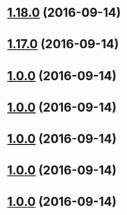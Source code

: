 <a name="1.18.0"></a>
# [1.18.0](https://github.com/ajdruff/test1/compare/v1.17.0...v1.18.0) (2016-09-14)



<a name="1.17.0"></a>
# [1.17.0](https://github.com/ajdruff/test1/compare/v1.16.0...v1.17.0) (2016-09-14)



<a name="1.0.0"></a>
# [1.0.0](https://github.com/ajdruff/github-easy-release/compare/v1.15.0...v1.0.0) (2016-09-14)



<a name="1.0.0"></a>
# [1.0.0](https://github.com/ajdruff/github-easy-release/compare/v1.14.0...v1.0.0) (2016-09-14)



<a name="1.0.0"></a>
# [1.0.0](https://github.com/ajdruff/github-easy-release/compare/v1.13.0...v1.0.0) (2016-09-14)



<a name="1.0.0"></a>
# [1.0.0](https://github.com/ajdruff/github-easy-release/compare/v1.12.0...v1.0.0) (2016-09-14)



<a name="1.0.0"></a>
# [1.0.0](https://github.com/ajdruff/github-easy-release/compare/v1.11.0...v1.0.0) (2016-09-14)



